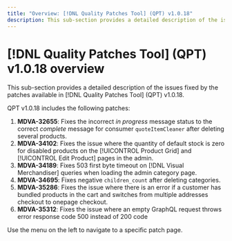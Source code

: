 ```yaml
---
title: "Overview: [!DNL Quality Patches Tool] (QPT) v1.0.18"
description: This sub-section provides a detailed description of the issues fixed by the patches available in [!DNL Quality Patches Tool] (QPT) v1.0.18.
---
```

# [!DNL Quality Patches Tool] (QPT) v1.0.18 overview

This sub-section provides a detailed description of the issues fixed by the patches available in [!DNL Quality Patches Tool] (QPT) v1.0.18.

QPT v1.0.18 includes the following patches:

1. **MDVA-32655**: Fixes the incorrect *in progress* message status to the correct *complete* message for consumer `quoteItemCleaner` after deleting several products.
1. **MDVA-34102**: Fixes the issue where the quantity of default stock is zero for disabled products on the [!UICONTROL Product Grid] and [!UICONTROL Edit Product] pages in the admin.
1. **MDVA-34189**: Fixes 503 first byte timeout on [!DNL Visual Merchandiser] queries when loading the admin category page.
1. **MDVA-34695**: Fixes negative `children_count` after deleting categories.
1. **MDVA-35286**: Fixes the issue where there is an error if a customer has bundled products in the cart and switches from multiple addresses checkout to onepage checkout.
1. **MDVA-35312**: Fixes the issue where an empty GraphQL request throws error response code 500 instead of 200 code

Use the menu on the left to navigate to a specific patch page.

